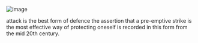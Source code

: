 ![image](https://user-images.githubusercontent.com/105078661/229243501-bb50400d-f241-44db-bcfe-57b3a4c22888.png)

attack is the best form of defence the assertion that a pre-emptive strike is the most effective way of protecting oneself is recorded in this form from the mid 20th century.
